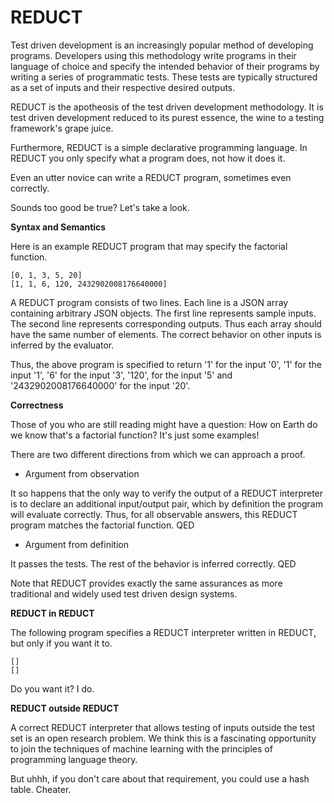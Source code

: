 REDUCT
======

Test driven development is an increasingly popular method of developing programs. Developers using this methodology write programs in their language of choice and specify the intended behavior of their programs by writing a series of programmatic tests. These tests are typically structured as a set of inputs and their respective desired outputs.

REDUCT is the apotheosis of the test driven development methodology. It is test driven development reduced to its purest essence, the wine to a testing framework's grape juice.

Furthermore, REDUCT is a simple declarative programming language. In REDUCT you only specify what a program does, not how it does it.

Even an utter novice can write a REDUCT program, sometimes even correctly.

Sounds too good be true? Let's take a look.

**Syntax and Semantics**

Here is an example REDUCT program that may specify the factorial function.

```
[0, 1, 3, 5, 20]
[1, 1, 6, 120, 2432902008176640000]

```

A REDUCT program consists of two lines. Each line is a JSON array containing arbitrary JSON objects. The first line represents sample inputs. The second line represents corresponding outputs. Thus each array should have the same number of elements. The correct behavior on other inputs is inferred by the evaluator.

Thus, the above program is specified to return '1' for the input '0', '1' for the input '1', '6' for the input '3', '120', for the input '5' and '2432902008176640000' for the input '20'.

**Correctness**

Those of you who are still reading might have a question: How on Earth do we know that's a factorial function? It's just some examples!

There are two different directions from which we can approach a proof.

+ Argument from observation

It so happens that the only way to verify the output of a REDUCT interpreter is to declare an additional input/output pair, which by definition the program will evaluate correctly. Thus, for all observable answers, this REDUCT program matches the factorial function. QED

+ Argument from definition

It passes the tests. The rest of the behavior is inferred correctly. QED

Note that REDUCT provides exactly the same assurances as more traditional and widely used test driven design systems.

**REDUCT in REDUCT**

The following program specifies a REDUCT interpreter written in REDUCT, but only if you want it to.
```
[]
[]
```

Do you want it? I do.

**REDUCT outside REDUCT**

A correct REDUCT interpreter that allows testing of inputs outside the test set is an open research problem. We think this is a fascinating opportunity to join the techniques of machine learning with the principles of programming language theory.

But uhhh, if you don't care about that requirement, you could use a hash table. Cheater.
